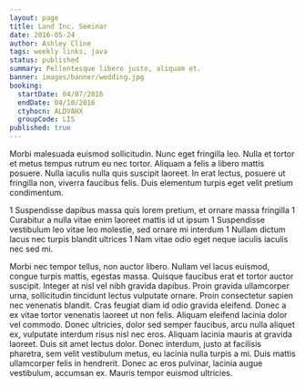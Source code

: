```yaml
---
layout: page
title: Land Inc. Seminar
date: 2016-05-24
author: Ashley Cline
tags: weekly links, java
status: published
summary: Pellentesque libero justo, aliquam et.
banner: images/banner/wedding.jpg
booking:
  startDate: 04/07/2016
  endDate: 04/10/2016
  ctyhocn: ALDVAHX
  groupCode: LIS
published: true
---
```

Morbi malesuada euismod sollicitudin. Nunc eget fringilla leo. Nulla et tortor et metus tempus rutrum eu nec tortor. Aliquam a felis a libero mattis posuere. Nulla iaculis nulla quis suscipit laoreet. In erat lectus, posuere ut fringilla non, viverra faucibus felis. Duis elementum turpis eget velit pretium condimentum.

1 Suspendisse dapibus massa quis lorem pretium, et ornare massa fringilla
1 Curabitur a nulla vitae enim laoreet mattis id ut ipsum
1 Suspendisse vestibulum leo vitae leo molestie, sed ornare mi interdum
1 Nullam dictum lacus nec turpis blandit ultrices
1 Nam vitae odio eget neque iaculis iaculis nec sed mi.

Morbi nec tempor tellus, non auctor libero. Nullam vel lacus euismod, congue turpis mattis, egestas massa. Quisque faucibus erat et tortor auctor suscipit. Integer at nisl vel nibh gravida dapibus. Proin gravida ullamcorper urna, sollicitudin tincidunt lectus vulputate ornare. Proin consectetur sapien nec venenatis blandit. Cras feugiat diam id odio gravida eleifend. Donec a ex vitae tortor venenatis laoreet ut non felis. Aliquam eleifend lacinia dolor vel commodo. Donec ultricies, dolor sed semper faucibus, arcu nulla aliquet ex, vulputate interdum risus nisl nec eros. Aliquam lacinia mauris at gravida laoreet. Duis sit amet lectus dolor. Donec interdum, justo at facilisis pharetra, sem velit vestibulum metus, eu lacinia nulla turpis a mi. Duis mattis ullamcorper felis in hendrerit. Donec ac eros pulvinar, lacinia augue vestibulum, accumsan ex. Mauris tempor euismod ultricies.
